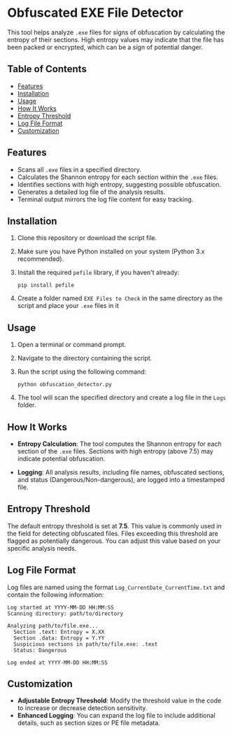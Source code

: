# Obfuscated EXE File Detector

This tool helps analyze `.exe` files for signs of obfuscation by calculating the entropy of their sections. High entropy values may indicate that the file has been packed or encrypted, which can be a sign of potential danger.

## Table of Contents

- [Features](#features)
- [Installation](#installation)
- [Usage](#usage)
- [How It Works](#how-it-works)
- [Entropy Threshold](#entropy-threshold)
- [Log File Format](#log-file-format)
- [Customization](#customization)

## Features

- Scans all `.exe` files in a specified directory.
- Calculates the Shannon entropy for each section within the `.exe` files.
- Identifies sections with high entropy, suggesting possible obfuscation.
- Generates a detailed log file of the analysis results.
- Terminal output mirrors the log file content for easy tracking.

## Installation

1. Clone this repository or download the script file.
2. Make sure you have Python installed on your system (Python 3.x recommended).
3. Install the required `pefile` library, if you haven't already:

    ```
   pip install pefile
    ```

4. Create a folder named `EXE Files to Check` in the same directory as the script and place your `.exe` files in it

## Usage

1. Open a terminal or command prompt.
2. Navigate to the directory containing the script.
3. Run the script using the following command:

    ```
   python obfuscation_detector.py
    ```

4. The tool will scan the specified directory and create a log file in the `Logs` folder.

## How It Works

- **Entropy Calculation**: The tool computes the Shannon entropy for each section of the `.exe` files. Sections with high entropy (above 7.5) may indicate potential obfuscation.
  
- **Logging**: All analysis results, including file names, obfuscated sections, and status (Dangerous/Non-dangerous), are logged into a timestamped file.

## Entropy Threshold

The default entropy threshold is set at **7.5**. This value is commonly used in the field for detecting obfuscated files. Files exceeding this threshold are flagged as potentially dangerous. You can adjust this value based on your specific analysis needs.

## Log File Format

Log files are named using the format `Log_CurrentDate_CurrentTime.txt` and contain the following information:

```
Log started at YYYY-MM-DD HH:MM:SS
Scanning directory: path/to/directory

Analyzing path/to/file.exe...
  Section .text: Entropy = X.XX
  Section .data: Entropy = Y.YY
  Suspicious sections in path/to/file.exe: .text
  Status: Dangerous

Log ended at YYYY-MM-DD HH:MM:SS
```

## Customization

- **Adjustable Entropy Threshold**: Modify the threshold value in the code to increase or decrease detection sensitivity.
- **Enhanced Logging**: You can expand the log file to include additional details, such as section sizes or PE file metadata.
